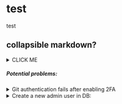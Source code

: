 # test
test

## collapsible markdown?

<details><summary>CLICK ME</summary>
<p>

#### yes, even hidden code blocks!

```python
print("hello world!")
```

</p>
</details>




##### Potential problems:

<details><summary>Git authentication fails after enabling 2FA</summary>
<p>
After 2FA is enabled there are a couple of scenarios where you need to enter a personal access token instead of a 2FA code and your GitHub password. For more information, see:
  
[Creating a personal access token for the command line.](https://help.github.com/articles/creating-a-personal-access-token-for-the-command-line/)
</p>
</details>

<details><summary>Create a new admin user in DB:</summary>
<p>
 
```
INSERT INTO users
(email, username, password, type, firstname, lastname, state, access, is_demo, department, system_account, editable_account)
VALUES
('vitali.kavaleuski+1@patientpop.com', 'vitali.kavaleuski+1', '$2y$10$mlLMjq2Qtv.uahfQWToaEehST3IAaat1DdMxHfMyAiUFJwa1aOmrO', 'INTERNAL', 'Name', 'Lastname', 'ACTIVE', 'ar1,aw1', 1, 'ADMIN', 0, 1);
```

</p>
</details>
